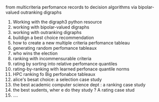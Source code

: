 from multicriteria perfomance records to decision algorithms via bipolar-valued outranking digraphs

1. Working with the digraph3 python resource
2. working with bipolar-valued digraphs
3. working with outranking digraphs
4. buildign a best choice recommendation
5. how to create a new multiple criteria perfomance tableau
6. generating random perfomance tableaux 
7. who wins the election 
8. ranking with incommensurable criteria
9. rating by sorting into relative perfomance quantiles
10. rating-by-ranking with learned perfonace quantile norms
11. HPC ranking fo Big perfonabce tableaux
12. alice's besat choice: a selection case study
13. the best academic computer science dept : a ranking case study
14. the best sudents, wher e do they study ? A rating case stud
15. ....